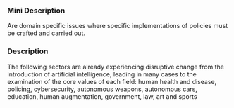 ### Mini Description

Are domain specific issues where specific implementations of policies must be crafted and carried out.

### Description

The following sectors are already experiencing disruptive change from the introduction of artificial intelligence, leading in many cases to the examination of the core values of each field: human health and disease, policing, cybersecurity, autonomous weapons, autonomous cars, education, human augmentation,  government, law, art and sports
